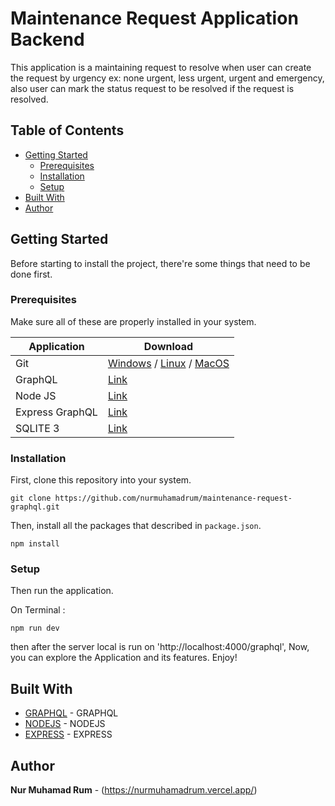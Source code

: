 # Maintenance Request Application Backend

This application is a maintaining request to resolve when user can create the request by urgency ex: none urgent, less urgent, urgent and emergency, also user can mark the status request to be resolved if the request is resolved.

## Table of Contents

- [Getting Started](#getting-started)
  - [Prerequisites](#prerequisites)
  - [Installation](#installation)
  - [Setup](#setup)
- [Built With](#built-with)
- [Author](#author)

## Getting Started

Before starting to install the project, there're some things that need to be done first.

### Prerequisites

Make sure all of these are properly installed in your system.

| Application  | Download                                                                            |
| ------------ | ----------------------------------------------------------------------------------- |
| Git          | [Windows](https://gitforwindows.org/) / [Linux](https://git-scm.com/download/linux) / [MacOS](https://git-scm.com/download/mac) |
| GraphQL | [Link](https://graphql.org/learn/)                | 
| Node JS | [Link](https://nodejs.org/en/download)                | 
| Express GraphQL | [Link](https://www.npmjs.com/package/express-graphql) | 
| SQLITE 3 | [Link](https://www.sqlite.org/) |

### Installation

First, clone this repository into your system.

```
git clone https://github.com/nurmuhamadrum/maintenance-request-graphql.git
```

Then, install all the packages that described in `package.json`.

```
npm install
```

### Setup

Then run the application.

On Terminal :

`npm run dev`

then after the server local is run on 'http://localhost:4000/graphql', Now, you can explore the Application and its features. Enjoy!


## Built With
- [GRAPHQL](https://graphql.org/) - GRAPHQL
- [NODEJS](https://nodejs.org/en) - NODEJS
- [EXPRESS](https://expressjs.com/) - EXPRESS

## Author

**Nur Muhamad Rum** - (https://nurmuhamadrum.vercel.app/)
